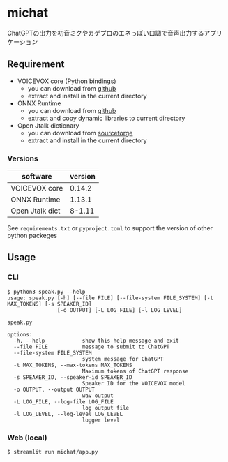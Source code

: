 # michat

ChatGPTの出力を初音ミクやカゲプロのエネっぽい口調で音声出力するアプリケーション

## Requirement

* VOICEVOX core (Python bindings)
    - you can download from [github](https://github.com/VOICEVOX/voicevox_core/releases)
    - extract and install in the current directory
* ONNX Runtime
    - you can download from [github](https://github.com/microsoft/onnxruntime/releases)
    - extract and copy dynamic libraries to current directory
* Open Jtalk dictionary
    - you can download from [sourceforge](http://downloads.sourceforge.net/open-jtalk/)
    - extract and install in the current directory

### Versions

| software        | version |
|-----------------|---------|
| VOICEVOX core   |  0.14.2 |
| ONNX Runtime    |  1.13.1 |
| Open Jtalk dict |  8-1.11 |

See `requirements.txt` or `pyproject.toml` to support the version of other python packeges 

## Usage

### CLI

```
$ python3 speak.py --help          
usage: speak.py [-h] [--file FILE] [--file-system FILE_SYSTEM] [-t MAX_TOKENS] [-s SPEAKER_ID]
                [-o OUTPUT] [-L LOG_FILE] [-l LOG_LEVEL]

speak.py

options:
  -h, --help            show this help message and exit
  --file FILE           message to submit to ChatGPT
  --file-system FILE_SYSTEM
                        system message for ChatGPT
  -t MAX_TOKENS, --max-tokens MAX_TOKENS
                        Maximum tokens of ChatGPT response
  -s SPEAKER_ID, --speaker-id SPEAKER_ID
                        Speaker ID for the VOICEVOX model
  -o OUTPUT, --output OUTPUT
                        wav output
  -L LOG_FILE, --log-file LOG_FILE
                        log output file
  -l LOG_LEVEL, --log-level LOG_LEVEL
                        logger level
```

### Web (local)

```
$ streamlit run michat/app.py
```
